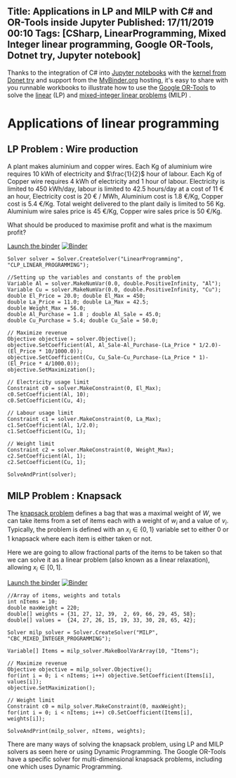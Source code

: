 Title: Applications in LP and MILP with C# and OR-Tools inside Jupyter
Published: 17/11/2019 00:10
Tags: [CSharp, LinearProgramming, Mixed Integer linear programming, Google OR-Tools, Dotnet try, Jupyter notebook] 
---

Thanks to the integration of C# into [Jupyter notebooks](https://jupyter.org/) with the [kernel from Donet try](https://github.com/dotnet/try) and support from the [MyBinder.org](https://mybinder.org/) hosting, it's easy to share with you runnable workbooks to illustrate how to use the [Google OR-Tools](https://developers.google.com/optimization) to solve the [linear](https://en.wikipedia.org/wiki/Linear_programming) (LP) and [mixed-integer linear problems](https://en.wikipedia.org/wiki/Integer_programming) (MILP) . 

# Applications of linear programming 

## LP Problem : Wire production 

A plant makes aluminium and copper wires. Each Kg of aluminium wire requires 10 kWh of electricity and $\frac{1}{2}$ hour of labour. Each Kg of Copper wire requires 4 kWh of electricity and $1$ hour of labour. Electricity is limited to 450 kWh/day, labour is limited to 42.5 hours/day at a cost of 11 € an hour, Electricity cost is 20 € / MWh, Aluminium cost is 1.8 €/Kg, Copper cost is 5.4 €/Kg. Total weight delivered to the plant daily is limited to 56 Kg. Aluminium wire sales price is 45 €/Kg, Copper wire sales price is 50 €/Kg. 

What should be produced to maximise profit and what is the maximum profit? 

[Launch the binder](https://mybinder.org/v2/gh/ewinnington/noteb/master?filepath=Lp_WireProduction.ipynb)  [![Binder](https://mybinder.org/badge_logo.svg)](https://mybinder.org/v2/gh/ewinnington/noteb/master?filepath=Lp_WireProduction.ipynb)

```CSharp
Solver solver = Solver.CreateSolver("LinearProgramming", "CLP_LINEAR_PROGRAMMING");

//Setting up the variables and constants of the problem 
Variable Al = solver.MakeNumVar(0.0, double.PositiveInfinity, "Al");
Variable Cu = solver.MakeNumVar(0.0, double.PositiveInfinity, "Cu");
double El_Price = 20.0; double El_Max = 450; 
double La_Price = 11.0; double La_Max = 42.5; 
double Weight_Max = 56.0; 
double Al_Purchase = 1.8 ; double Al_Sale = 45.0;
double Cu_Purchase = 5.4; double Cu_Sale = 50.0;

// Maximize revenue 
Objective objective = solver.Objective();
objective.SetCoefficient(Al, Al_Sale-Al_Purchase-(La_Price * 1/2.0)-(El_Price * 10/1000.0));
objective.SetCoefficient(Cu, Cu_Sale-Cu_Purchase-(La_Price * 1)-(El_Price * 4/1000.0));
objective.SetMaximization();

// Electricity usage limit
Constraint c0 = solver.MakeConstraint(0, El_Max);
c0.SetCoefficient(Al, 10);
c0.SetCoefficient(Cu, 4);

// Labour usage limit
Constraint c1 = solver.MakeConstraint(0, La_Max);
c1.SetCoefficient(Al, 1/2.0);
c1.SetCoefficient(Cu, 1);

// Weight limit
Constraint c2 = solver.MakeConstraint(0, Weight_Max);
c2.SetCoefficient(Al, 1);
c2.SetCoefficient(Cu, 1);

SolveAndPrint(solver);
```

## MILP Problem : Knapsack 

The [knapsack problem](https://en.wikipedia.org/wiki/Knapsack_problem) defines a bag that was a maximal weight of $W$, we can take items from a set of items each with a weight of $w_i$ and a value of $v_i$. Typically, the problem is defined with an $x_i \in \{0,1\}$ variable set to either 0 or 1 knapsack where each item is either taken or not. 

Here we are going to allow fractional parts of the items to be taken so that we can solve it as a linear problem (also known as a linear relaxation), allowing $x_i \in [0,1]$. 

[Launch the binder](https://mybinder.org/v2/gh/ewinnington/noteb/master?filepath=Knapsack_Lp_Milp.ipynb)  [![Binder](https://mybinder.org/badge_logo.svg)](https://mybinder.org/v2/gh/ewinnington/noteb/master?filepath=Knapsack_Lp_Milp.ipynb)

```CSharp
//Array of items, weights and totals
int nItems = 10; 
double maxWeight = 220; 
double[] weights = {31, 27, 12, 39,  2, 69, 66, 29, 45, 58};
double[] values =  {24, 27, 26, 15, 19, 33, 30, 28, 65, 42};

Solver milp_solver = Solver.CreateSolver("MILP", "CBC_MIXED_INTEGER_PROGRAMMING");

Variable[] Items = milp_solver.MakeBoolVarArray(10, "Items");

// Maximize revenue 
Objective objective = milp_solver.Objective();
for(int i = 0; i < nItems; i++) objective.SetCoefficient(Items[i], values[i]);
objective.SetMaximization();

// Weight limit
Constraint c0 = milp_solver.MakeConstraint(0, maxWeight);
for(int i = 0; i < nItems; i++) c0.SetCoefficient(Items[i], weights[i]);

SolveAndPrint(milp_solver, nItems, weights);
```

There are many ways of solving the knapsack problem, using LP and MILP solvers as seen here or using Dynamic Programming. The Google OR-Tools have a specific solver for multi-dimensional knapsack problems, including one which uses Dynamic Programming.